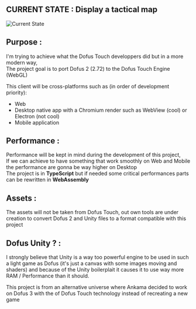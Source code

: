 ## CURRENT STATE : Display a tactical map
![Current State](https://i.imgur.com/iCBeRdn.png)

## Purpose :
I'm trying to achieve what the Dofus Touch developpers did but in a more modern way,  
The project goal is to port Dofus 2 (2.72) to the Dofus Touch Engine (WebGL)  

This client will be cross-platforms such as (in order of development priority):
- Web
- Desktop native app with a Chromium render such as WebView (cool) or Electron (not cool)
- Mobile application

## Performance : 
Performance will be kept in mind during the development of this project,  
If we can achieve to have something that work smoothly on Web and Mobile the performance are gonna be way higher on Desktop  
The project is in **TypeScript** but if needed some critical performances parts can be rewritten in **WebAssembly**  

## Assets :
The assets will not be taken from Dofus Touch, out own tools are under creation to convert Dofus 2 and Unity files to a format compatible with this project  

## Dofus Unity ? :
I strongly believe that Unity is a way too powerful engine to be used in such a light game as Dofus (it's just a canvas with some images moving and shaders) and because of the Unity boilerplait it causes it to use way more RAM / Performance than it should.  

This project is from an alternative universe where Ankama decided to work on Dofus 3 with the of Dofus Touch technology instead of recreating a new game

